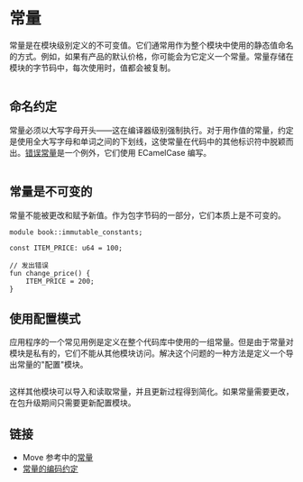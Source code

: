 # 常量

<!--

Chapter: Basic Syntax
Goal: Introduce constants.
Notes:
    - constants are immutable
    - constants are private
    - start with a capital letter always
    - stored in the bytecode (but w/o a name)
    - mention standard for naming constants

Links:
    - next section (abort and assert)
    - coding conventions (constants)
    - constants (language reference)

 -->

常量是在模块级别定义的不可变值。它们通常用作为整个模块中使用的静态值命名的方式。例如，如果有产品的默认价格，你可能会为它定义一个常量。常量存储在模块的字节码中，每次使用时，值都会被复制。

```move file=packages/samples/sources/move-basics/constants-shop-price.move anchor=shop_price

```

## 命名约定

常量必须以大写字母开头——这在编译器级别强制执行。对于用作值的常量，约定是使用全大写字母和单词之间的下划线，这使常量在代码中的其他标识符中脱颖而出。[错误常量](./assert-and-abort#error-constants)是一个例外，它们使用 ECamelCase 编写。

```move file=packages/samples/sources/move-basics/constants-naming.move anchor=naming

```

## 常量是不可变的

常量不能被更改和赋予新值。作为包字节码的一部分，它们本质上是不可变的。

```move
module book::immutable_constants;

const ITEM_PRICE: u64 = 100;

// 发出错误
fun change_price() {
    ITEM_PRICE = 200;
}
```

## 使用配置模式

应用程序的一个常见用例是定义在整个代码库中使用的一组常量。但是由于常量对模块是私有的，它们不能从其他模块访问。解决这个问题的一种方法是定义一个导出常量的"配置"模块。

```move file=packages/samples/sources/move-basics/constants-config.move anchor=config

```

这样其他模块可以导入和读取常量，并且更新过程得到简化。如果常量需要更改，在包升级期间只需要更新配置模块。

## 链接

- Move 参考中的[常量](./../../reference/constants)
- [常量的编码约定](./../guides/code-quality-checklist#regular-constant-are-all_caps)